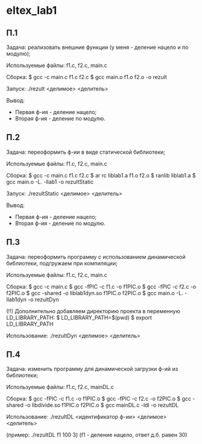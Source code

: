 # eltex_lab1

## П.1
Задача: реализовать внешние функции (у меня - деление нацело и по модулю);

Используемые файлы: 
f1.c, f2.c, main.c

Сборка: 
$ gcc -c main.c f1.c f2.c
$ gcc main.o f1.o f2.o -o rezult

Запуск:
./rezult <делимое> <делитель>

Вывод:
- Первая ф-ия - деление нацело;
- Вторая ф-ия - деление по модулю.

## П.2
Задача: переоформить ф-ии в виде статической библиотеки;

Используемые файлы: 
f1.c, f2.c, main.c

Сборка:
$ gcc -c main.c f1.c f2.c
$ ar rc liblab1.a f1.o f2.o
$ ranlib liblab1.a
$ gcc main.o -L. -llab1 -o rezultStatic

Запуск:
./rezultStatic <делимое> <делитель>

Вывод:
- Первая ф-ия - деление нацело;
- Вторая ф-ия - деление по модулю.

## П.3
Задача: переоформить программу с использованием динамической библиотеки, подгружаем при компиляции;

Используемые файлы:
f1.c, f2.c, main.c

Сборка:
$ gcc -c main.c
$ gcc -fPIC -c f1.c -o f1PIC.o
$ gcc -fPIC -c f2.c -o f2PIC.o
$ gcc -shared -o liblab1dyn.so f1PIC.o f2PIC.o
$ gcc main.o -L. -llab1dyn -o rezultDyn

(!!) Дополнительно добавляем директорию проекта в переменную LD_LIBRARY_PATH:
    $ LD_LIBRARY_PATH=$(pwd)
    $ export LD_LIBRARY_PATH

Использование:
./rezultDyn <делимое> <делитель>

## П.4
Задача: изменить программу для динамической загрузки ф-ий из библиотеки;

Используемые файлы:
f1.c, f2.c, mainDL.c

Сборка:
$ gcc -fPIC -c f1.c -o f1PIC.o
$ gcc -fPIC -c f2.c -o f2PIC.o
$ gcc -shared -o libdivide.so f1PIC.o f2PIC.o
$ gcc mainDL.c -ldl -o rezultDL

Использование:
./rezultDL <идентификатор ф-ии> <делимое> <делитель>

(пример: ./rezultDL f1 100 3)
(f1 - деление нацело, ответ д.б. равен 30)
